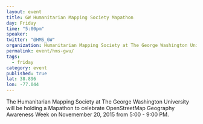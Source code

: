 ```yaml
---
layout: event
title: GW Humanitarian Mapping Society Mapathon
day: Friday
time: "5:00pm"
speaker: 
twitter: "@HMS_GW"
organization: Humanitarian Mapping Society at The George Washington University 
permalink: event/hms-gwu/
tags: 
  - friday
category: event
published: true
lat: 38.896
lon: -77.044
---
```


The Humanitarian Mapping Society at The George Washington University will be holding a Mapathon to celebrate OpenStreetMap Geography Awareness Week on Novemember 20, 2015 from 5:00 - 9:00 PM. 
